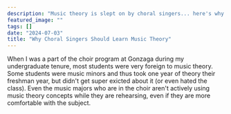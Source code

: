 ```yaml
---
description: "Music theory is slept on by choral singers... here's why I am BETTER as a chorister because of theory"
featured_image: ""
tags: []
date: "2024-07-03"
title: "Why Choral Singers Should Learn Music Theory"
---
```


When I was a part of the choir program at Gonzaga during my undergraduate tenure, most students were very foreign to music theory. Some students were music minors and thus took one year of theory their freshman year, but didn't get super exicted about it (or even hated the class). Even the music majors who are in the choir aren't actively using music theory concepts while they are rehearsing, even if they are more comfortable with the subject. 

